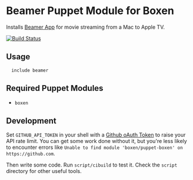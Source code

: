 
# Beamer Puppet Module for Boxen

Installs [Beamer App](http://beamer-app.com) for movie streaming from a Mac to Apple TV.

[![Build Status](https://travis-ci.org/wideopenspaces/puppet-beamer.png?branch=master)](https://travis-ci.org/wideopenspaces/puppet-beamer)

## Usage

```puppet
  include beamer
```

## Required Puppet Modules

* `boxen`

## Development

Set `GITHUB_API_TOKEN` in your shell with a [Github oAuth Token](https://help.github.com/articles/creating-an-oauth-token-for-command-line-use) to raise your API rate limit. You can get some work done without it, but you're less likely to encounter errors like `Unable to find module 'boxen/puppet-boxen' on https://github.com`.

Then write some code. Run `script/cibuild` to test it. Check the `script`
directory for other useful tools.
